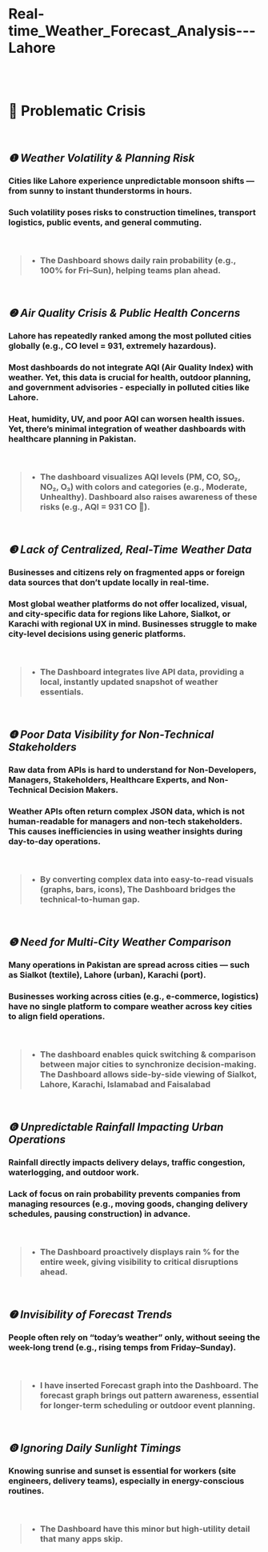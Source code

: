 # Real-time_Weather_Forecast_Analysis---Lahore


<br>
<br>

# **🎯 Problematic Crisis**

<br>

## ***❶ Weather Volatility & Planning Risk***
### Cities like Lahore experience unpredictable monsoon shifts — from sunny to instant thunderstorms in hours.
### Such volatility poses risks to construction timelines, transport logistics, public events, and general commuting.

<br>

> - ### **The Dashboard shows daily rain probability (e.g., 100% for Fri–Sun), helping teams plan ahead.**

<br>

## ***❷ Air Quality Crisis & Public Health Concerns***
### Lahore has repeatedly ranked among the most polluted cities globally (e.g., CO level = 931, extremely hazardous).
### Most dashboards do not integrate AQI (Air Quality Index) with weather. Yet, this data is crucial for health, outdoor planning, and government advisories - especially in polluted cities like Lahore.
### Heat, humidity, UV, and poor AQI can worsen health issues. Yet, there’s minimal integration of weather dashboards with healthcare planning in Pakistan.

<br>

> - ### **The dashboard visualizes AQI levels (PM, CO, SO₂, NO₂, O₃) with colors and categories (e.g., Moderate, Unhealthy). Dashboard also raises awareness of these risks (e.g., AQI = 931 CO 🚨).**



<br>

## ***❸ Lack of Centralized, Real-Time Weather Data***
### Businesses and citizens rely on fragmented apps or foreign data sources that don’t update locally in real-time.
### Most global weather platforms do not offer localized, visual, and city-specific data for regions like Lahore, Sialkot, or Karachi with regional UX in mind. Businesses struggle to make city-level decisions using generic platforms.

<br>

> - ### **The Dashboard integrates live API data, providing a local, instantly updated snapshot of weather essentials.**

<br>

## ***❹ Poor Data Visibility for Non-Technical Stakeholders***
### Raw data from APIs is hard to understand for Non-Developers, Managers, Stakeholders, Healthcare Experts, and Non-Technical Decision Makers.
### Weather APIs often return complex JSON data, which is not human-readable for managers and non-tech stakeholders. This causes inefficiencies in using weather insights during day-to-day operations.

<br>

> - ### **By converting complex data into easy-to-read visuals (graphs, bars, icons), The Dashboard bridges the technical-to-human gap.**

<br>

## ***❺ Need for Multi-City Weather Comparison***
### Many operations in Pakistan are spread across cities — such as Sialkot (textile), Lahore (urban), Karachi (port).
### Businesses working across cities (e.g., e-commerce, logistics) have no single platform to compare weather across key cities to align field operations.

<br>

> - ### **The dashboard enables quick switching & comparison between major cities to synchronize decision-making. The Dashboard allows side-by-side viewing of Sialkot, Lahore, Karachi, Islamabad and Faisalabad**

<br>

## ***❻ Unpredictable Rainfall Impacting Urban Operations***
### Rainfall directly impacts delivery delays, traffic congestion, waterlogging, and outdoor work.
### Lack of focus on rain probability prevents companies from managing resources (e.g., moving goods, changing delivery schedules, pausing construction) in advance.

<br>

> - ### **The Dashboard proactively displays rain % for the entire week, giving visibility to critical disruptions ahead.**

<br>

## ***❼ Invisibility of Forecast Trends***
### People often rely on “today’s weather” only, without seeing the week-long trend (e.g., rising temps from Friday–Sunday).

<br>

> - ### **I have inserted Forecast graph into the Dashboard. The forecast graph brings out pattern awareness, essential for longer-term scheduling or outdoor event planning.**

<br>

## ***❽ Ignoring Daily Sunlight Timings***
### Knowing sunrise and sunset is essential for workers (site engineers, delivery teams), especially in energy-conscious routines.

<br>

> - ### **The Dashboard have this minor but high-utility detail that many apps skip.**

<br>

















